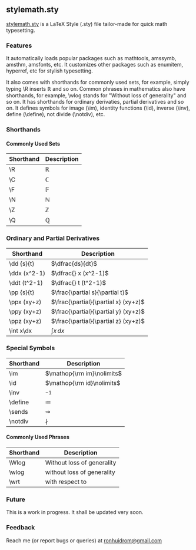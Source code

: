 ## stylemath.sty

[stylemath.sty](https://github.com/ronhuidrom/stylemath/blob/main/stylemath.sty) is a LaTeX Style (.sty) file tailor-made for quick math typesetting.

### Features

It automatically loads popular packages such as mathtools, amssymb, amsthm, amsfonts, etc. It customizes other packages such as enumitem, hyperref, etc for stylish typesetting.

It also comes with shorthands for commonly used sets, for example, simply typing \R inserts $\mathbb{R}$ and so on. Common phrases in mathematics also have shorthands, for example, \wlog stands for "Without loss of generality" and so on. It has shorthands for ordinary derivaties, partial derivatives and so on. It defines symbols for image (\im), identity functions (\id), inverse (\inv), define (\define), not divide (\notdiv), etc.

### Shorthands

#### Commonly Used Sets

|Shorthand | Description |
|--------- | ----------- |
| \R       | $\mathbb{R}$ |
| \C       | $\mathbb{C}$ | 
| \F       | $\mathbb{F}$ |
| \N       | $\mathbb{N}$ |
| \Z       | $\mathbb{Z}$ |
| \Q       | $\mathbb{Q}$ |

### Ordinary and Partial Derivatives

|Shorthand | Description |
|--------- | ----------- |
|\dd {s}{t} | $\dfrac{ds}{dt}$ |
|\ddx (x^2-1) | $\dfrac{} x (x^2-1)$ |
|\ddt (t^2-1) | $\dfrac{} t (t^2-1)$ |
|\pp {s}{t} | $\frac{\partial s}{\partial t}$ |
|\ppx (xy+z) | $\frac{\partial}{\partial x} (xy+z)$ |
|\ppy (xy+z) | $\frac{\partial}{\partial y} (xy+z)$ |
|\ppz (xy+z) | $\frac{\partial}{\partial z} (xy+z)$ |
|\int x\dx   | $\int x \, dx$ |

### Special Symbols

|Shorthand | Description |
|--------- | ----------  |
|\im       | $\mathop{\rm im}\nolimits$ |
|\id       | $\mathop{\rm id}\nolimits$ |
|\inv      | $^{-1}$     |
|\define   | $\coloneqq$ |
|\sends    | $\rightsquigarrow$ |
|\notdiv   | $\nmid$ |

#### Commonly Used Phrases

|Shorthand | Description |
|--------- | ----------- |
| \Wlog    | Without loss of generality |
| \wlog    | without loss of generality |
| \wrt     | with respect to |

### Future

This is a work in progress. It shall be updated very soon.

### Feedback

Reach me (or report bugs or queries) at ronhuidrom@gmail.com
